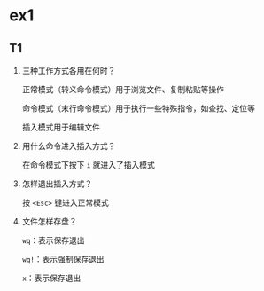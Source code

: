 # ex1

## T1

1. 三种工作方式各用在何时？

    正常模式（转义命令模式）用于浏览文件、复制粘贴等操作

    命令模式（末行命令模式）用于执行一些特殊指令，如查找、定位等 	

    插入模式用于编辑文件

2. 用什么命令进入插入方式？

    在命令模式下按下 `i` 就进入了插入模式

3. 怎样退出插入方式？

    按 `<Esc>` 键进入正常模式

4. 文件怎样存盘？

    `wq`：表示保存退出

    `wq!`：表示强制保存退出

    `x`：表示保存退出

